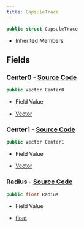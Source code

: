```yaml
---
title: CapsuleTrace
---
```


```csharp
public struct CapsuleTrace
```

- Inherited Members

## Fields

### **Center0** - [Source Code](https://github.com/swiftly-solution/swiftlys2/blob/main/managed/src/SwiftlyS2.Shared/Natives/Structs/Ray_t.cs#L30)

```csharp
public Vector Center0
```

- Field Value

- [Vector](/docs/api/shared/natives/vector)

### **Center1** - [Source Code](https://github.com/swiftly-solution/swiftlys2/blob/main/managed/src/SwiftlyS2.Shared/Natives/Structs/Ray_t.cs#L31)

```csharp
public Vector Center1
```

- Field Value

- [Vector](/docs/api/shared/natives/vector)

### **Radius** - [Source Code](https://github.com/swiftly-solution/swiftlys2/blob/main/managed/src/SwiftlyS2.Shared/Natives/Structs/Ray_t.cs#L32)

```csharp
public float Radius
```

- Field Value

- [float](https://learn.microsoft.com/dotnet/api/system.single)

